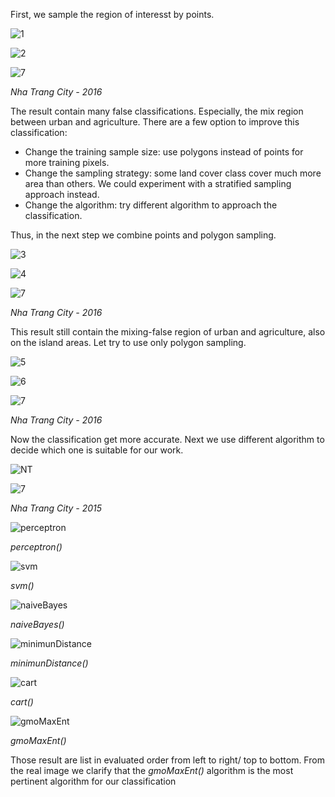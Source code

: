First, we sample the region of interesst by points.

![1](https://github.com/ToTheHien/Landsat-8-Image-Supervised-Classification/blob/main/images/1.png)

![2](https://github.com/ToTheHien/Landsat-8-Image-Supervised-Classification/blob/main/images/2.png)

![7](https://github.com/ToTheHien/Landsat-8-Image-Supervised-Classification/blob/main/images/7.PNG)

*Nha Trang City - 2016*

The result contain many false classifications. Especially, the mix region between urban and agriculture. There are a few option to improve this classification:

- Change the training sample size: use polygons instead of points for more training pixels.
- Change the sampling strategy: some land cover class cover much more area than others. We could experiment with a stratified sampling approach instead.
- Change the algorithm: try different algorithm to approach the classification.

Thus, in the next step we combine points and polygon sampling.

![3](https://github.com/ToTheHien/Landsat-8-Image-Supervised-Classification/blob/main/images/3.png)

![4](https://github.com/ToTheHien/Landsat-8-Image-Supervised-Classification/blob/main/images/4.png)

![7](https://github.com/ToTheHien/Landsat-8-Image-Supervised-Classification/blob/main/images/7.PNG)

*Nha Trang City - 2016*

This result still contain the mixing-false region of urban and agriculture, also on the island areas. Let try to use only polygon sampling.

![5](https://github.com/ToTheHien/Landsat-8-Image-Supervised-Classification/blob/main/images/5.png)

![6](https://github.com/ToTheHien/Landsat-8-Image-Supervised-Classification/blob/main/images/6.png)

![7](https://github.com/ToTheHien/Landsat-8-Image-Supervised-Classification/blob/main/images/7.PNG)

*Nha Trang City - 2016*

Now the classification get more accurate. Next we use different algorithm to decide which one is suitable for our work.

![NT](https://github.com/ToTheHien/Landsat-8-Image-Supervised-Classification/blob/main/images/NT.PNG)

![7](https://github.com/ToTheHien/Landsat-8-Image-Supervised-Classification/blob/main/images/7.PNG)

*Nha Trang City - 2015*

![perceptron](https://github.com/ToTheHien/Landsat-8-Image-Supervised-Classification/blob/main/images/perceptron.PNG)

*perceptron()*

![svm](https://github.com/ToTheHien/Landsat-8-Image-Supervised-Classification/blob/main/images/svm.PNG)

*svm()*

![naiveBayes](https://github.com/ToTheHien/Landsat-8-Image-Supervised-Classification/blob/main/images/naiveBayes.PNG)

*naiveBayes()*

![minimunDistance](https://github.com/ToTheHien/Landsat-8-Image-Supervised-Classification/blob/main/images/minimunDistance.PNG)

*minimunDistance()*

![cart](https://github.com/ToTheHien/Landsat-8-Image-Supervised-Classification/blob/main/images/cart.PNG)

*cart()*

![gmoMaxEnt](https://github.com/ToTheHien/Landsat-8-Image-Supervised-Classification/blob/main/images/2015.PNG)

*gmoMaxEnt()*

Those result are list in evaluated order from left to right/ top to bottom. From the real image we clarify that the *gmoMaxEnt()* algorithm is the most pertinent algorithm for our classification


